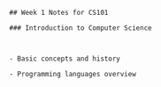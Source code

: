     ## Week 1 Notes for CS101
    
    ### Introduction to Computer Science

    

    - Basic concepts and history

    - Programming languages overview
